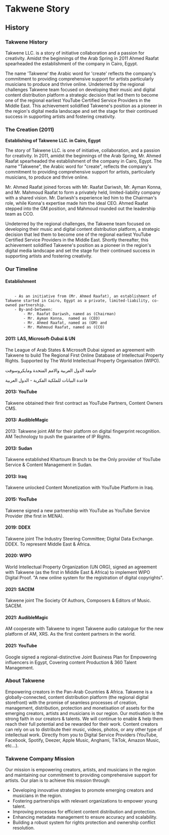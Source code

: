 # Takwene Story

## History

### Takwene History

Takwene LLC. is a story of initiative collaboration and a passion for creativity. Amidst the beginnings of the Arab Spring in 2011 Ahmed Raafat spearheaded the establishment of the company in Cairo, Egypt.

The name 'Takwene' the Arabic word for 'create' reflects the company's commitment to providing comprehensive support for artists particularly musicians to produce and thrive online. Undeterred by the regional challenges Takwene team focused on developing their music and digital content distribution platform a strategic decision that led them to become one of the regional earliest YouTube Certified Service Providers in the Middle East. This achievement solidified Takwene's position as a pioneer in the region's digital media landscape and set the stage for their continued success in supporting artists and fostering creativity.

### The Creation (2011)
**Establishing of Takwene LLC. in Cairo, Egypt**

The story of Takwene LLC. is one of initiative, collaboration, and a passion for creativity. In 2011, amidst the beginnings of the Arab Spring, Mr. Ahmed Raafat spearheaded the establishment of the company in Cairo, Egypt. The name "Takwene", the Arabic word for "create", reflects the company's commitment to providing comprehensive support for artists, particularly musicians, to produce and thrive online.

Mr. Ahmed Raafat joined forces with Mr. Raafat Dariwsh, Mr. Ayman Konna, and Mr. Mahmoud Raafat to form a privately held, limited-liability company with a shared vision. Mr. Dariwsh's experience led him to the Chairman's role, while Konna's expertise made him the ideal CEO. Ahmed Raafat stepped into the GM position, and Mahmoud rounded out the leadership team as CCO.

Undeterred by the regional challenges, the Takwene team focused on developing their music and digital content distribution platform, a strategic decision that led them to become one of the regional earliest YouTube Certified Service Providers in the Middle East. 
Shortly thereafter, this achievement solidified Takwene's position as a pioneer in the region's digital media landscape and set the stage for their continued success in supporting artists and fostering creativity.

### Our Timeline

#### Establishment

```

	- As an initiative from (Mr. Ahmed Raafat), an establishment of Takwene started in Cairo, Egypt as a private, limited-liability, co-owned partnership. 
	- By-and-between:
		- Mr. Raafat Dariwsh, named as (Chairman)
		- Mr. Ayman Konna,  named as (CEO)
		- Mr. Ahmed Raafat, named as (GM) and
		- Mr. Mahmoud Raafat, named as (CCO)
```

#### 2011: LAS, Microsoft-Dubai & UN

The League of Arab States & Microsoft Dubai signed an agreement with Takwene to build The Regional First Online Database of Intellectual Property Rights. Supported by The World Intellectual Property Organisation (WIPO).

جامعة الدول العربية والامم المتحدة ومايكروسوفت

قاعدة البيانات للملكية الفكرية - الدول العربية

#### 2013: YouTube

Takwene obtained their first contract as YouTube Partners, Content Owners CMS.


#### 2013: AudibleMagic

2013: Takwene joint AM for their platform on digital fingerprint recognition. AM Technology to push the guarantee of IP Rights.


#### 2013: Sudan

Takwene established Khartoum Branch to be the Only provider of YouTube Service & Content Management in Sudan.


#### 2013: Iraq

Takwene unlocked Content Monetization with YouTube Platform in Iraq.


#### 2015: YouTube

Takwene signed a new partnership with YouTube as YouTube Service Provider (the first in MENA).


#### 2019: DDEX

Takwene joint The Industry Steering Committee; Digital Data Exchange. DDEX. To represent Middle East & Africa.


#### 2020: WIPO

World Intellectual Property Organization (UN ORG), signed an agreement with Takwene (as the first in Middle East & Africa) to implement WIPO Digital Proof. "A new online system for the registration of digital copyrights".

#### 2021: SACEM

Takwene joint The Society Of Authors, Composers & Editors of Music. SACEM.

#### 2021: AudibleMagic

AM cooperate with Takwene to ingest Takwene audio catalogue for the new platform of AM, XRS. As the first content partners in the world.

#### 2021: YouTube

Google signed a regional-distinctive Joint Business Plan for Empowering influencers in Egypt, Covering content Production & 360 Talent Management.


### About Takwene

Empowering creators in the Pan-Arab Countries & Africa. Takwene is a globally-connected, content distribution platform (the regional digital storefront) with the promise of seamless processes of creation, management, distribution, protection and monetisation of assets for the emerging creators, artists and musicians in our region. Our motivation is the strong faith in our creators & talents. We will continue to enable & help them reach their full potential and be rewarded for their work. Content creators can rely on us to distribute their music, videos, photos, or any other type of intellectual work. Directly from you to Digital Service Providers (YouTube, Facebook, Spotify, Deezer, Apple Music, Anghami, TikTok, Amazon Music, etc...).

### Takwene Company Mission

Our mission is empowering creators, artists, and musicians in the region and maintaining our commitment to providing comprehensive support for artists. Our plan is to achieve this mission through:

* Developing innovative strategies to promote emerging creators and musicians in the region. 
* Fostering partnerships with relevant organizations to empower young talent. 
* Improving processes for efficient content distribution and protection. 
* Enhancing metadata management to ensure accuracy and scalability. 
* Building a robust system for rights protection and ownership conflict resolution. 


